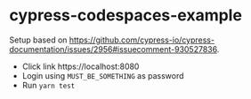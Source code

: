 # cypress-codespaces-example

Setup based on https://github.com/cypress-io/cypress-documentation/issues/2956#issuecomment-930527836.

- Click link https://localhost:8080
- Login using `MUST_BE_SOMETHING` as password
- Run `yarn test`
